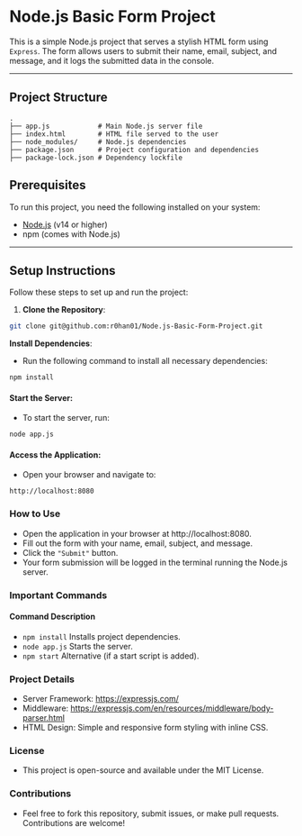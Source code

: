 # Node.js Basic Form Project

This is a simple Node.js project that serves a stylish HTML form using `Express`. The form allows users to submit their name, email, subject, and message, and it logs the submitted data in the console.

---

## Project Structure

```
.
├── app.js            # Main Node.js server file
├── index.html        # HTML file served to the user
├── node_modules/     # Node.js dependencies
├── package.json      # Project configuration and dependencies
├── package-lock.json # Dependency lockfile
```

## Prerequisites

To run this project, you need the following installed on your system:

- [Node.js](https://nodejs.org/) (v14 or higher)
- npm (comes with Node.js)

---

## Setup Instructions

Follow these steps to set up and run the project:

1. **Clone the Repository**:
```bash
git clone git@github.com:r0han01/Node.js-Basic-Form-Project.git
```
**Install Dependencies**:  
- Run the following command to install all necessary dependencies:
```bash
npm install
```
#### Start the Server:
- To start the server, run:

```bash
node app.js
```
#### Access the Application:
- Open your browser and navigate to:

```text
http://localhost:8080
```
### How to Use
- Open the application in your browser at http://localhost:8080.
- Fill out the form with your name, email, subject, and message.
- Click the `"Submit"` button.
- Your form submission will be logged in the terminal running the Node.js server.
### Important Commands
#### Command	Description
- `npm install`	Installs project dependencies.
- `node app.js`	Starts the server.
- `npm start`	Alternative (if a start script is added).
### Project Details
- Server Framework: https://expressjs.com/
- Middleware: https://expressjs.com/en/resources/middleware/body-parser.html
- HTML Design: Simple and responsive form styling with inline CSS.
### License
- This project is open-source and available under the MIT License.

### Contributions
- Feel free to fork this repository, submit issues, or make pull requests. Contributions are welcome!